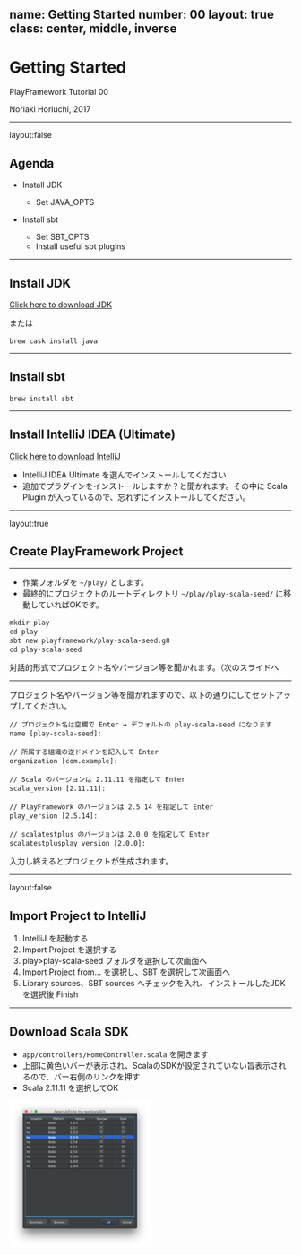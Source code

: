 name: Getting Started
number: 00
layout: true
class: center, middle, inverse
---
# Getting Started
PlayFramework Tutorial 00

Noriaki Horiuchi, 2017

---
layout:false
## Agenda

- Install JDK
  - Set JAVA_OPTS

- Install sbt
  - Set SBT_OPTS
  - Install useful sbt plugins


---
## Install JDK

[Click here to download JDK](http://www.oracle.com/technetwork/java/javase/downloads/jdk8-downloads-2133151.html)

または

```
brew cask install java
```

---
## Install sbt

```
brew install sbt
```

---
## Install IntelliJ IDEA (Ultimate)

[Click here to download IntelliJ](https://www.jetbrains.com/idea/download)

- IntelliJ IDEA Ultimate を選んでインストールしてください
- 追加でプラグインをインストールしますか？と聞かれます。その中に Scala Plugin が入っているので、忘れずにインストールしてください。

---
layout:true
## Create PlayFramework Project

---
- 作業フォルダを `~/play/` とします。
- 最終的にプロジェクトのルートディレクトリ `~/play/play-scala-seed/` に移動していればOKです。


```
mkdir play
cd play
sbt new playframework/play-scala-seed.g8
cd play-scala-seed
```

対話的形式でプロジェクト名やバージョン等を聞かれます。（次のスライドへ

---
プロジェクト名やバージョン等を聞かれますので、以下の通りにしてセットアップしてください。

```
// プロジェクト名は空欄で Enter → デフォルトの play-scala-seed になります
name [play-scala-seed]:

// 所属する組織の逆ドメインを記入して Enter
organization [com.example]:

// Scala のバージョンは 2.11.11 を指定して Enter
scala_version [2.11.11]:

// PlayFramework のバージョンは 2.5.14 を指定して Enter
play_version [2.5.14]:

// scalatestplus のバージョンは 2.0.0 を指定して Enter
scalatestplusplay_version [2.0.0]:
```

入力し終えるとプロジェクトが生成されます。

---
layout:false
## Import Project to IntelliJ

1. IntelliJ を起動する
2. Import Project を選択する
3. play>play-scala-seed フォルダを選択して次画面へ
4. Import Project from… を選択し、SBT を選択して次画面へ
5. Library sources、SBT sources へチェックを入れ、インストールしたJDKを選択後 Finish

---
## Download Scala SDK
- `app/controllers/HomeController.scala` を開きます
- 上部に黄色いバーが表示され、ScalaのSDKが設定されていない旨表示されるので、バー右側のリンクを押す
- Scala 2.11.11 を選択してOK

<img src="screen-shot_idea_setting_scala_sdk.png" width="50%" height="50%">

